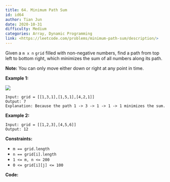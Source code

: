 ```yaml
---
title: 64. Minimum Path Sum
id: id64
author: Tian Jun
date: 2020-10-31
difficulty: Medium
categories: Array, Dynamic Programming
link: <https://leetcode.com/problems/minimum-path-sum/description/>
---
```


Given a `m x n` `grid` filled with non-negative numbers, find a path from top
left to bottom right, which minimizes the sum of all numbers along its path.

**Note:** You can only move either down or right at any point in time.



**Example 1:**

![](https://assets.leetcode.com/uploads/2020/11/05/minpath.jpg)
            
	Input: grid = [[1,3,1],[1,5,1],[4,2,1]]    
	Output: 7    
	Explanation: Because the path 1 -> 3 -> 1 -> 1 -> 1 minimizes the sum.    

**Example 2:**
            
	Input: grid = [[1,2,3],[4,5,6]]    
	Output: 12    



**Constraints:**

  * `m == grid.length`
  * `n == grid[i].length`
  * `1 <= m, n <= 200`
  * `0 <= grid[i][j] <= 100`


**Code:**
